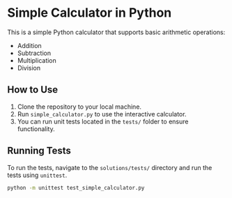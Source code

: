 # Simple Calculator in Python

This is a simple Python calculator that supports basic arithmetic operations:

- Addition
- Subtraction
- Multiplication
- Division

## How to Use

1. Clone the repository to your local machine.
2. Run `simple_calculator.py` to use the interactive calculator.
3. You can run unit tests located in the `tests/` folder to ensure functionality.

## Running Tests

To run the tests, navigate to the `solutions/tests/` directory
 and run the tests using `unittest`.

```bash
python -m unittest test_simple_calculator.py

